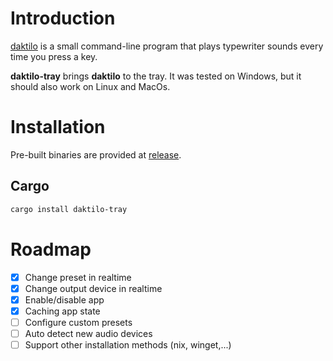 # Introduction
[daktilo](https://github.com/orhun/daktilo) is a small command-line program that plays typewriter sounds every time you press a key.

**daktilo-tray** brings **daktilo** to the tray. It was tested on Windows, but it should also work on Linux and MacOs.

# Installation
Pre-built binaries are provided at [release](https://github.com/ndtoan96/daktilo-tray/releases).

## Cargo
```bash
cargo install daktilo-tray
```

# Roadmap
- [X] Change preset in realtime
- [X] Change output device in realtime
- [X] Enable/disable app
- [X] Caching app state
- [ ] Configure custom presets
- [ ] Auto detect new audio devices
- [ ] Support other installation methods (nix, winget,...)
